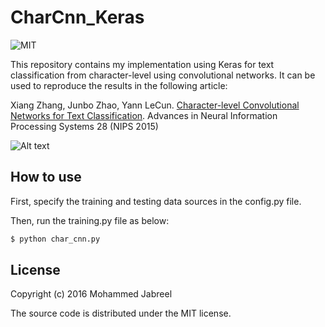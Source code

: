 # CharCnn_Keras


![MIT](https://img.shields.io/badge/license-MIT-blue.svg)

This repository contains my implementation using Keras for text classification from character-level using convolutional networks. It can be used to reproduce the results in the following article:

Xiang Zhang, Junbo Zhao, Yann LeCun. [Character-level Convolutional Networks for Text Classification](http://arxiv.org/abs/1509.01626). Advances in Neural Information Processing Systems 28 (NIPS 2015)

![Alt text](ccnn.png?raw=true "The model")

## How to use
First, specify the training and testing data sources in the config.py file.

Then, run the training.py file as below:
```sh
$ python char_cnn.py
```

## License

Copyright (c) 2016 Mohammed Jabreel

The source code is distributed under the MIT license.
